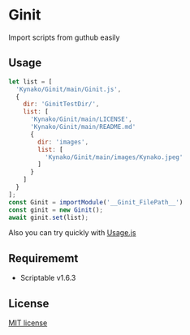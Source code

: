 # Ginit
Import scripts from guthub easily

## Usage
```javascript
let list = [
  'Kynako/Ginit/main/Ginit.js',
  {
    dir: 'GinitTestDir/',
    list: [
      'Kynako/Ginit/main/LICENSE',
      'Kynako/Ginit/main/README.md'
      {
        dir: 'images',
        list: [
          'Kynako/Ginit/main/images/Kynako.jpeg'
        ]
      }
    ]
  }
];
const Ginit = importModule('__Ginit_FilePath__')
const ginit = new Ginit();
await ginit.set(list);
```

Also you can try quickly with [Usage.js](/Usage.js)
## Requirememt
- Scriptable v1.6.3

## License
[MIT license](/LICENSE)
